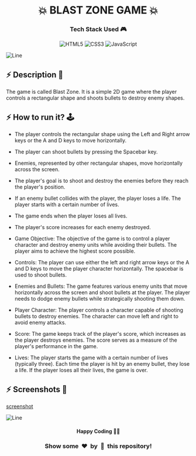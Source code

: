 <h1 align='center'><b>💥 BLAST ZONE GAME 💥</b></h1>

<h3 align='center'>Tech Stack Used 🎮</h3>

<div align='center'>

  ![HTML5](https://img.shields.io/badge/html5-%23E34F26.svg?style=for-the-badge&logo=html5&logoColor=white)
  ![CSS3](https://img.shields.io/badge/css3-%231572B6.svg?style=for-the-badge&logo=css3&logoColor=white)
  ![JavaScript](https://img.shields.io/badge/javascript-%23323330.svg?style=for-the-badge&logo=javascript&logoColor=%23F7DF1E)
</div>


![Line](https://github.com/Avdhesh-Varshney/WebMasterLog/assets/114330097/4b78510f-a941-45f8-a9d5-80ed0705e847)

<!-- -------------------------------------------------------------------------------------------------------------- -->

## :zap: Description 📃

The game is called Blast Zone. It is a simple 2D game where the player controls a rectangular shape and shoots bullets to destroy enemy shapes.


## :zap: How to run it? 🕹️

- The player controls the rectangular shape using the Left and Right arrow keys or the A and D keys to move horizontally.
- The player can shoot bullets by pressing the Spacebar key.
- Enemies, represented by other rectangular shapes, move horizontally across the screen.
- The player's goal is to shoot and destroy the enemies before they reach the player's position.
- If an enemy bullet collides with the player, the player loses a life. The player starts with a certain number of lives.
- The game ends when the player loses all lives.
- The player's score increases for each enemy destroyed.

- Game Objective: The objective of the game is to control a player character and destroy enemy units while avoiding their bullets. The player aims to achieve the highest score possible.

- Controls: The player can use either the left and right arrow keys or the A and D keys to move the player character horizontally. The spacebar is used to shoot bullets.

- Enemies and Bullets: The game features various enemy units that move horizontally across the screen and shoot bullets at the player. The player needs to dodge enemy bullets while strategically shooting them down.

- Player Character: The player controls a character capable of shooting bullets to destroy enemies. The character can move left and right to avoid enemy attacks.

- Score: The game keeps track of the player's score, which increases as the player destroys enemies. The score serves as a measure of the player's performance in the game.

- Lives: The player starts the game with a certain number of lives (typically three). Each time the player is hit by an enemy bullet, they lose a life. If the player loses all their lives, the game is over.


## :zap: Screenshots 📸

[screenshot](./screenshot.webp)

![Line](https://github.com/Avdhesh-Varshney/WebMasterLog/assets/114330097/4b78510f-a941-45f8-a9d5-80ed0705e847)

<!-- -------------------------------------------------------------------------------------------------------------- -->

<h4 align='center'>Happy Coding 🧑‍💻</h4>

<h3 align="center">Show some &nbsp;❤️&nbsp; by &nbsp;🌟&nbsp; this repository!</h3>
